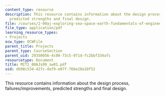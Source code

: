 ```yaml
---
content_type: resource
description: This resource contains information about the design process, failures/improvements,
  predicted strengths and final design.
file: /courses/2-00aj-exploring-sea-space-earth-fundamentals-of-engineering-design-spring-2009/db98c534427cdaf9e07f76be20a10f52_MIT2_00AJs09_sw01.pdf
file_type: application/pdf
learning_resource_types:
- Projects
ocw_type: OCWFile
parent_title: Projects
parent_type: CourseSection
parent_uid: 29350056-4c00-73c5-971d-fc2bbf334afc
resourcetype: Document
title: MIT2_00AJs09_sw01.pdf
uid: db98c534-427c-daf9-e07f-76be20a10f52
---
```

This resource contains information about the design process, failures/improvements, predicted strengths and final design.

